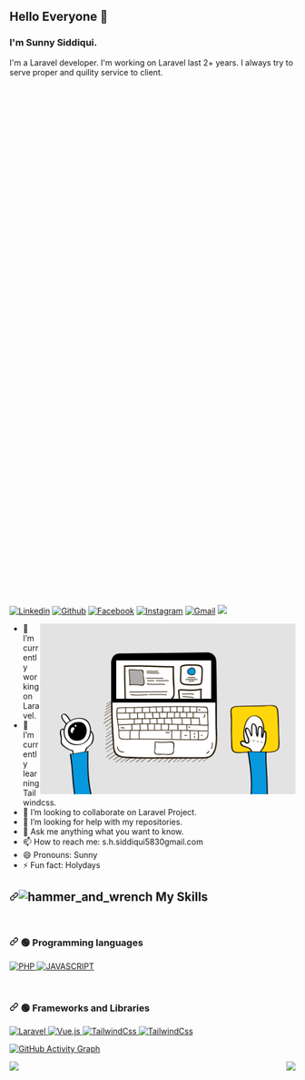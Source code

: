## Hello Everyone 👋
### I'm Sunny Siddiqui.
I'm a Laravel developer. I'm working on Laravel last 2+ years. I always try to serve proper and quility service to client. 

<canvas width="900" height="900" class="webgl-canvas js-globe-canvas" style="display: block; width: 900px; height: 900px;"></canvas>

<p align="left" dir="auto">
  <a href="https://www.linkedin.com/in/sanaul-haque-siddique-a10b6313a/" rel="nofollow"><img alt="Linkedin" title="Sunny Siddiqui Linkedin" src="https://camo.githubusercontent.com/a80d00f23720d0bc9f55481cfcd77ab79e141606829cf16ec43f8cacc7741e46/68747470733a2f2f696d672e736869656c64732e696f2f62616467652f4c696e6b6564496e2d3030373742353f7374796c653d666f722d7468652d6261646765266c6f676f3d6c696e6b6564696e266c6f676f436f6c6f723d7768697465" data-canonical-src="https://img.shields.io/badge/LinkedIn-0077B5?style=for-the-badge&amp;logo=linkedin&amp;logoColor=white" style="max-width: 100%;"></a>
  <a href="https://github.com/siddiqui3035"><img alt="Github" title="Sunny Siddiqui Github" src="https://camo.githubusercontent.com/fbc3df79ffe1a99e482b154b29262ecbb10d6ee4ed22faa82683aa653d72c4e1/68747470733a2f2f696d672e736869656c64732e696f2f62616467652f4769744875622d3130303030303f7374796c653d666f722d7468652d6261646765266c6f676f3d676974687562266c6f676f436f6c6f723d7768697465" data-canonical-src="https://img.shields.io/badge/GitHub-100000?style=for-the-badge&amp;logo=github&amp;logoColor=white" style="max-width: 100%;"></a>
  <a href="https://facebook.com/sunnysiddiqui040" rel="nofollow"><img alt="Facebook" title="Sunny Siddiqui FaceBook" src="https://camo.githubusercontent.com/2d1ffa69dd491ebeca01b2098cf8233dd09950ff5895abccd5b455ca442abc59/68747470733a2f2f696d672e736869656c64732e696f2f62616467652f46616365626f6f6b2d3138373746323f7374796c653d666f722d7468652d6261646765266c6f676f3d66616365626f6f6b266c6f676f436f6c6f723d7768697465" data-canonical-src="https://img.shields.io/badge/Facebook-1877F2?style=for-the-badge&amp;logo=facebook&amp;logoColor=white" style="max-width: 100%;"></a>
    <a href="https://www.instagram.com/sunnysiddiqui2" rel="nofollow"><img alt="Instagram" title="Sunny Siddiqui Instagram" src="https://camo.githubusercontent.com/b3d4671768bd0f9b6c8f410a25a96e0c5a4d135208d8910461e986f97e7985ab/68747470733a2f2f696d672e736869656c64732e696f2f62616467652f496e7374616772616d2d4534343035463f7374796c653d666f722d7468652d6261646765266c6f676f3d696e7374616772616d266c6f676f436f6c6f723d7768697465" data-canonical-src="https://img.shields.io/badge/Instagram-E4405F?style=for-the-badge&amp;logo=instagram&amp;logoColor=white" style="max-width: 100%;"></a>
  <a href="mailto:s.h.siddiqui5830@gmail.com"><img alt="Gmail" title="Sunny Siddiqui Gmail" src="https://camo.githubusercontent.com/571384769c09e0c66b45e39b5be70f68f552db3e2b2311bc2064f0d4a9f5983b/68747470733a2f2f696d672e736869656c64732e696f2f62616467652f476d61696c2d4431343833363f7374796c653d666f722d7468652d6261646765266c6f676f3d676d61696c266c6f676f436f6c6f723d7768697465" data-canonical-src="https://img.shields.io/badge/Gmail-D14836?style=for-the-badge&amp;logo=gmail&amp;logoColor=white" style="max-width: 100%;"></a>
  <a target="_blank" rel="noopener noreferrer" href="https://raw.githubusercontent.com/ShahriarShafin/ShahriarShafin/main/Assets/handshake.gif"><img src="https://raw.githubusercontent.com/ShahriarShafin/ShahriarShafin/main/Assets/handshake.gif" width="100px" style="max-width: 100%;"></a> 
</p>
<p><a target="_blank" rel="noopener noreferrer" href="https://github.com/siddiqui3035/siddiqui3035/blob/main/me.gif?raw=true"><img align="right" alt="GIF" src="https://github.com/siddiqui3035/siddiqui3035/blob/main/me.gif?raw=true" width="450" height="300" style="max-width: 100%;"></a></p>

- 🔭 I’m currently working on Laravel.
- 🌱 I’m currently learning Tailwindcss.
- 👯 I’m looking to collaborate on Laravel Project.
- 🤔 I’m looking for help with my repositories.
- 💬 Ask me anything what you want to know.
- 📫 How to reach me: s.h.siddiqui5830gmail.com
- 😄 Pronouns: Sunny
- ⚡ Fun fact: Holydays
<h2 dir="auto"><a id="user-content-️-my-skills" class="anchor" aria-hidden="true" href="#️-my-skills"><svg class="octicon octicon-link" viewBox="0 0 16 16" version="1.1" width="16" height="16" aria-hidden="true"><path fill-rule="evenodd" d="M7.775 3.275a.75.75 0 001.06 1.06l1.25-1.25a2 2 0 112.83 2.83l-2.5 2.5a2 2 0 01-2.83 0 .75.75 0 00-1.06 1.06 3.5 3.5 0 004.95 0l2.5-2.5a3.5 3.5 0 00-4.95-4.95l-1.25 1.25zm-4.69 9.64a2 2 0 010-2.83l2.5-2.5a2 2 0 012.83 0 .75.75 0 001.06-1.06 3.5 3.5 0 00-4.95 0l-2.5 2.5a3.5 3.5 0 004.95 4.95l1.25-1.25a.75.75 0 00-1.06-1.06l-1.25 1.25a2 2 0 01-2.83 0z"></path></svg></a><g-emoji class="g-emoji" alias="hammer_and_wrench" fallback-src="https://github.githubassets.com/images/icons/emoji/unicode/1f6e0.png"><img class="emoji" alt="hammer_and_wrench" height="20" width="20" src="https://github.githubassets.com/images/icons/emoji/unicode/1f6e0.png"></g-emoji> My Skills</h2>
<p align="left" dir="auto"> 
&emsp;
<h3 dir="auto"><a id="user-content--programming-languages" class="anchor" aria-hidden="true" href="#-programming-languages"><svg class="octicon octicon-link" viewBox="0 0 16 16" version="1.1" width="16" height="16" aria-hidden="true"><path fill-rule="evenodd" d="M7.775 3.275a.75.75 0 001.06 1.06l1.25-1.25a2 2 0 112.83 2.83l-2.5 2.5a2 2 0 01-2.83 0 .75.75 0 00-1.06 1.06 3.5 3.5 0 004.95 0l2.5-2.5a3.5 3.5 0 00-4.95-4.95l-1.25 1.25zm-4.69 9.64a2 2 0 010-2.83l2.5-2.5a2 2 0 012.83 0 .75.75 0 001.06-1.06 3.5 3.5 0 00-4.95 0l-2.5 2.5a3.5 3.5 0 004.95 4.95l1.25-1.25a.75.75 0 00-1.06-1.06l-1.25 1.25a2 2 0 01-2.83 0z"></path></svg></a>
🟢 Programming languages</h3>
<a href="https://www.php.net/" rel="nofollow">
    <img alt="PHP" src="https://camo.githubusercontent.com/7b2760883975adefbf172d0bb8b5be52d08e1863bbf8b264f2f6350cf980b4fc/68747470733a2f2f696d672e736869656c64732e696f2f62616467652f7068702d3835386462623f7374796c653d666f722d7468652d6261646765266c6f676f3d706870266c6f676f436f6c6f723d7768697465" data-canonical-src="https://img.shields.io/badge/php-858dbb?style=for-the-badge&amp;logo=php&amp;logoColor=white" style="max-width: 100%;">
</a>
<a href="https://developer.mozilla.org/en-US/docs/Web/JavaScript" rel="nofollow">
    <img alt="JAVASCRIPT" src="https://camo.githubusercontent.com/2da949c4a6926b7b7a2f1abade8a28727475a7bec6253dce548d11a56ba2a04f/68747470733a2f2f696d672e736869656c64732e696f2f62616467652f6a6176617363726970742d6566643731643f7374796c653d666f722d7468652d6261646765266c6f676f3d6a617661736372697074266c6f676f436f6c6f723d626c61636b" data-canonical-src="https://img.shields.io/badge/javascript-efd71d?style=for-the-badge&amp;logo=javascript&amp;logoColor=black" style="max-width: 100%;">
</a>
<p align="left" dir="auto"> 
&emsp;
 <h3 dir="auto"><a id="user-content--frameworks-and-libraries" class="anchor" aria-hidden="true" href="#-frameworks-and-libraries"><svg class="octicon octicon-link" viewBox="0 0 16 16" version="1.1" width="16" height="16" aria-hidden="true"><path fill-rule="evenodd" d="M7.775 3.275a.75.75 0 001.06 1.06l1.25-1.25a2 2 0 112.83 2.83l-2.5 2.5a2 2 0 01-2.83 0 .75.75 0 00-1.06 1.06 3.5 3.5 0 004.95 0l2.5-2.5a3.5 3.5 0 00-4.95-4.95l-1.25 1.25zm-4.69 9.64a2 2 0 010-2.83l2.5-2.5a2 2 0 012.83 0 .75.75 0 001.06-1.06 3.5 3.5 0 00-4.95 0l-2.5 2.5a3.5 3.5 0 004.95 4.95l1.25-1.25a.75.75 0 00-1.06-1.06l-1.25 1.25a2 2 0 01-2.83 0z"></path></svg></a>
🟢 Frameworks and Libraries</h3>
<a href="https://laravel.com" rel="nofollow"> 
     <img alt="Laravel" src="https://camo.githubusercontent.com/04ed10395635ce9eafbf82f9d85972dc505980f307fda881214f150e5c455560/68747470733a2f2f696d672e736869656c64732e696f2f62616467652f4c61726176656c2d6665323931613f7374796c653d666f722d7468652d6261646765266c6f676f3d6c61726176656c266c6f676f436f6c6f723d7768697465" data-canonical-src="https://img.shields.io/badge/Laravel-fe291a?style=for-the-badge&amp;logo=laravel&amp;logoColor=white" style="max-width: 100%;">
</a>
<a href="https://vuejs.org" rel="nofollow"> 
     <img alt="Vue.js" src="https://camo.githubusercontent.com/e83ace2e168ba0701be8f2970108954a92051a1c2f001b36132a485713606272/68747470733a2f2f696d672e736869656c64732e696f2f62616467652f5675656a732d3431623738333f7374796c653d666f722d7468652d6261646765266c6f676f3d7675652e6a73266c6f676f436f6c6f723d7768697465" data-canonical-src="https://img.shields.io/badge/Vuejs-41b783?style=for-the-badge&amp;logo=vue.js&amp;logoColor=white" style="max-width: 100%;">
</a>
<a href="https://getbootstrap.com" rel="nofollow">
    <img alt="TailwindCss" src="https://camo.githubusercontent.com/f42c2a4332f4ace83dcbe7abdf4d9328f7e7052526ee78716d630812369e845d/68747470733a2f2f696d672e736869656c64732e696f2f62616467652f626f6f7473747261702d3761313166323f7374796c653d666f722d7468652d6261646765266c6f676f3d626f6f747374726170266c6f676f436f6c6f723d7768697465" data-canonical-src="https://img.shields.io/badge/bootstrap-7a11f2?style=for-the-badge&amp;logo=bootstrap&amp;logoColor=white" style="max-width: 100%;">
</a> 
<a href="https://tailwindcss.com" rel="nofollow"> 
    <img alt="TailwindCss" src="https://camo.githubusercontent.com/61b25989ff1f740c1dd747c132cba7ddfdfae2ff7c46f1ae330489bc91c2d663/68747470733a2f2f696d672e736869656c64732e696f2f62616467652f7461696c77696e646373732d3037623664353f7374796c653d666f722d7468652d6261646765266c6f676f3d7461696c77696e64637373266c6f676f436f6c6f723d7768697465" data-canonical-src="https://img.shields.io/badge/tailwindcss-07b6d5?style=for-the-badge&amp;logo=tailwindcss&amp;logoColor=white" style="max-width: 100%;">
</a>
</p>
<p dir="auto"><a target="_blank" rel="noopener noreferrer" href="https://activity-graph.herokuapp.com/graph?username=siddiqui3035"><img src="https://activity-graph.herokuapp.com/graph?username=siddiqui3035" alt="GitHub Activity Graph" data-canonical-src="https://activity-graph.herokuapp.com/graph?username=siddiqui3035" style="max-width: 100%;"></a></p>
<p><a target="_blank" rel="noopener noreferrer" href="https://camo.githubusercontent.com/0ba67d93404889444a510f469d20b50b61434be54c162d1578d52d5d10d82154/68747470733a2f2f6769746875622d726561646d652d73746174732e76657263656c2e6170702f6170692f746f702d6c616e67732f3f757365726e616d653d637365746f77686964"><img align="left" src="https://camo.githubusercontent.com/0ba67d93404889444a510f469d20b50b61434be54c162d1578d52d5d10d82154/68747470733a2f2f6769746875622d726561646d652d73746174732e76657263656c2e6170702f6170692f746f702d6c616e67732f3f757365726e616d653d637365746f77686964" data-canonical-src="https://github-readme-stats.vercel.app/api/top-langs/?username=siddiqui3035" style="max-width: 100%;"></a></p>
<p><a target="_blank" rel="noopener noreferrer" href="https://github-readme-stats.vercel.app/api?username=siddiqui3035&amp;show_icons=true"><img align="right" src="https://github-readme-stats.vercel.app/api?username=siddiqui3035&amp;show_icons=true" data-canonical-src="https://github-readme-stats.vercel.app/api?username=siddiqui3035&amp;show_icons=true" style="max-width: 100%;"></a></p>

